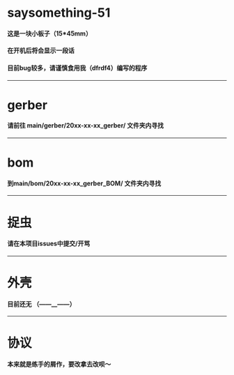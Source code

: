 # saysomething-51
#### 这是一块小板子（15*45mm）
#### 在开机后将会显示一段话
#### 目前bug较多，请谨慎食用我（dfrdf4）编写的程序

---
# gerber
#### 请前往 main/gerber/20xx-xx-xx_gerber/ 文件夹内寻找

---
# bom
#### 到main/bom/20xx-xx-xx_gerber_BOM/ 文件夹内寻找

---

# 捉虫
#### 请在本项目issues中提交/开骂

---
# 外壳
#### 目前还无 （——__——）

---
# 协议
#### 本来就是练手的屑作，要改拿去改呗～

